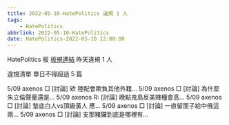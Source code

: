 ```yaml
---
title: 2022-05-10-HatePolitics 違規 1 人
tags:
    - HatePolitics
abbrlink: 2022-05-10-HatePolitics
date: HatePolitics-2022-05-10 12:00:00
---
```

HatePolitics 板 [板規連結](https://www.ptt.cc/bbs/HatePolitics/M.1617115262.A.D60.html)
昨天違規 1 人
<!-- more -->

違規清單
單日不得超過 5 篇

5/09 axenos □ [討論] 欸 陸配會欺負其他外籍…
5/09 axenos □ [討論] 為什麼朱立倫聲量還是…
5/09 axenos R: [討論] 晚點鬼島反美賤種會高…
5/09 axenos □ [討論] 墊底白人vs頂級黃人 應…
5/09 axenos □ [討論] 一直留面子給中俄這兩…
5/09 axenos □ [討論] 支那豬玀到底是哪裡有…